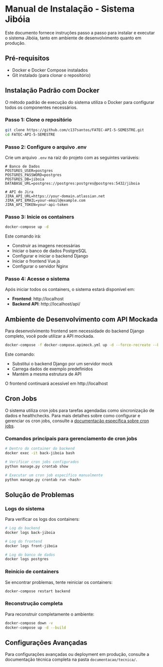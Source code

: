 # Manual de Instalação - Sistema Jibóia

Este documento fornece instruções passo a passo para instalar e executar o sistema Jibóia, tanto em ambiente de desenvolvimento quanto em produção.

## Pré-requisitos

- Docker e Docker Compose instalados
- Git instalado (para clonar o repositório)

## Instalação Padrão com Docker

O método padrão de execução do sistema utiliza o Docker para configurar todos os componentes necessários.

### Passo 1: Clone o repositório

```bash
git clone https://github.com/c137santos/FATEC-API-5-SEMESTRE.git
cd FATEC-API-5-SEMESTRE
```

### Passo 2: Configure o arquivo .env

Crie um arquivo `.env` na raiz do projeto com as seguintes variáveis:

```
# Banco de Dados
POSTGRES_USER=postgres
POSTGRES_PASSWORD=postgres
POSTGRES_DB=jiboia
DATABASE_URL=postgres://postgres:postgres@postgres:5432/jiboia

# API do Jira
JIRA_API_URL=https://your-domain.atlassian.net
JIRA_API_EMAIL=your-email@example.com
JIRA_API_TOKEN=your-api-token
```

### Passo 3: Inicie os containers

```bash
docker-compose up -d
```

Este comando irá:
- Construir as imagens necessárias
- Iniciar o banco de dados PostgreSQL
- Configurar e iniciar o backend Django
- Iniciar o frontend Vue.js
- Configurar o servidor Nginx

### Passo 4: Acesse o sistema

Após iniciar todos os containers, o sistema estará disponível em:

- **Frontend**: http://localhost
- **Backend API**: http://localhost/api/

## Ambiente de Desenvolvimento com API Mockada

Para desenvolvimento frontend sem necessidade do backend Django completo, você pode utilizar a API mockada.

```bash
docker-compose -f docker-compose.apimock.yml up -d --force-recreate --build
```

Este comando:
- Substitui o backend Django por um servidor mock
- Carrega dados de exemplo predefinidos
- Mantém a mesma estrutura de API

O frontend continuará acessível em http://localhost

## Cron Jobs

O sistema utiliza cron jobs para tarefas agendadas como sincronização de dados e healthchecks. Para mais detalhes sobre como configurar e gerenciar os cron jobs, consulte a [documentação específica sobre cron jobs](./cron_jobs.md).

### Comandos principais para gerenciamento de cron jobs

```bash
# Dentro do container do backend
docker exec -it back-jiboia bash

# Verificar cron jobs configurados
python manage.py crontab show

# Executar um cron job específico manualmente
python manage.py crontab run <hash>
```

## Solução de Problemas

### Logs do sistema

Para verificar os logs dos containers:

```bash
# Log do backend
docker logs back-jiboia

# Log do frontend
docker logs front-jiboia

# Log do banco de dados
docker logs postgres
```

### Reinício de containers

Se encontrar problemas, tente reiniciar os containers:

```bash
docker-compose restart backend
```

### Reconstrução completa

Para reconstruir completamente o ambiente:

```bash
docker-compose down -v
docker-compose up -d --build
```

## Configurações Avançadas

Para configurações avançadas ou deployment em produção, consulte a documentação técnica completa na pasta `documentacao/tecnica/`.
